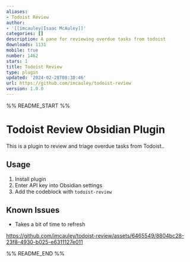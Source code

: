 ```yaml
---
aliases:
- Todoist Review
author:
- '[[imcauley|Isaac McAuley]]'
categories: []
description: A pane for reviewing overdue tasks from todoist
downloads: 1131
mobile: true
number: 1462
stars: 1
title: Todoist Review
type: plugin
updated: '2024-02-28T08:30:46'
url: https://github.com/imcauley/todoist-review
version: 1.0.0
---
```


%% README_START %%

# Todoist Review Obsidian Plugin

This is a plugin to review and triage overdue tasks from Todoist..

## Usage

1. Install plugin
2. Enter API key into Obsidian settings
3. Add the codeblock with `todoist-review`

## Known Issues

-   Takes a bit of time to refresh

https://github.com/imcauley/todoist-review/assets/6465549/8804bc28-23f8-4930-b025-e6311127e011


%% README_END %%
